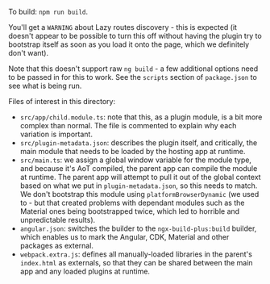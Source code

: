 To build: `npm run build`.

You'll get a `WARNING` about Lazy routes discovery - this is expected (it doesn't appear to be possible to turn this
off without having the plugin try to bootstrap itself as soon as you load it onto the page, which we definitely don't 
want).

Note that this doesn't support raw `ng build` - a few additional options need to be passed in for this to work. See the
`scripts` section of `package.json` to see what is being run.

Files of interest in this directory:

*   `src/app/child.module.ts`: note that this, as a plugin module, is a bit more complex than normal. The file is 
    commented to explain why each variation is important.
*   `src/plugin-metadata.json`: describes the plugin itself, and critically, the main module that needs to be loaded by
    the hosting app at runtime.
*   `src/main.ts`: we assign a global window variable for the module type, and because it's AoT compiled, the parent app
    can compile the module at runtime. The parent app will attempt to pull it out of the global context based on what we
    put in `plugin-metadata.json`, so this needs to match. We don't bootstrap this module using `platformBrowserDynamic`
    (we used to - but that created problems with dependant modules such as the Material ones being bootstrapped twice,
    which led to horrible and unpredictable results).
*   `angular.json`: switches the builder to the `ngx-build-plus:build` builder, which enables us to mark the Angular,
    CDK, Material and other packages as external.
*   `webpack.extra.js`: defines all manually-loaded libraries in the parent's `index.html` as externals, so that they
    can be shared between the main app and any loaded plugins at runtime.